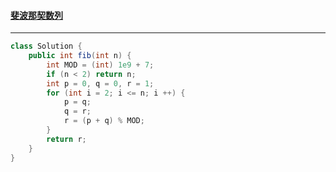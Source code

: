#### <a href="https://leetcode.cn/problems/fei-bo-na-qi-shu-lie-lcof/">斐波那契数列</a>

-------------

```java
class Solution {
    public int fib(int n) {
        int MOD = (int) 1e9 + 7;
        if (n < 2) return n;
        int p = 0, q = 0, r = 1;
        for (int i = 2; i <= n; i ++) {
            p = q;
            q = r;
            r = (p + q) % MOD;
        }
        return r;
    }
}
```

